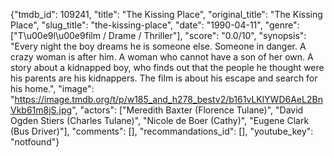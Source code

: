 {"tmdb_id": 109241, "title": "The Kissing Place", "original_title": "The Kissing Place", "slug_title": "the-kissing-place", "date": "1990-04-11", "genre": ["T\u00e9l\u00e9film / Drame / Thriller"], "score": "0.0/10", "synopsis": "Every night the boy dreams he is someone else. Someone in danger. A crazy woman is after him. A woman who cannot have a son of her own. A story about a kidnapped boy, who finds out that the people he thought were his parents are his kidnappers. The film is about his escape and search for his home.", "image": "https://image.tmdb.org/t/p/w185_and_h278_bestv2/b161vLKlYWD6AeL2BnVkb61m8jS.jpg", "actors": ["Meredith Baxter (Florence Tulane)", "David Ogden Stiers (Charles Tulane)", "Nicole de Boer (Cathy)", "Eugene Clark (Bus Driver)"], "comments": [], "recommandations_id": [], "youtube_key": "notfound"}